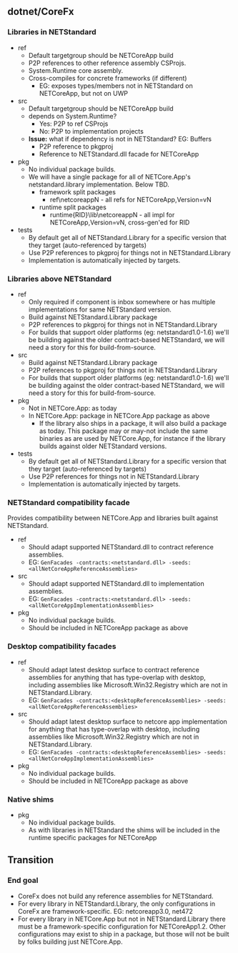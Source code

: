 ## dotnet/CoreFx
### Libraries in NETStandard
- ref
  - Default targetgroup should be NETCoreApp build
  - P2P references to other reference assembly CSProjs.
  - System.Runtime core assembly.
  - Cross-compiles for concrete frameworks (if different)
    - EG: exposes types/members not in NETStandard on NETCoreApp, but not on UWP
- src
  - Default targetgroup should be NETCoreApp build
  - depends on System.Runtime?
    - Yes: P2P to ref CSProjs
    - No: P2P to implementation projects
  - **Issue:** what if dependency is not in NETStandard?  EG: Buffers
    - P2P reference to pkgproj
    - Reference to NETStandard.dll facade for NETCoreApp
- pkg
  - No individual package builds.
  - We will have a single package for all of NETCore.App's netstandard.library implementation.  Below TBD.
    - framework split packages
      - ref\netcoreappN - all refs for NETCoreApp,Version=vN
    - runtime split packages
      - runtime\{RID}\lib\netcoreappN - all impl for NETCoreApp,Version=vN, cross-gen'ed for RID
- tests
  - By default get all of NETStandard.Library for a specific version that they target (auto-referenced by targets)
  - Use P2P references to pkgproj for things not in NETStandard.Library
  - Implementation is automatically injected by targets.

### Libraries above NETStandard
- ref
  - Only required if component is inbox somewhere or has multiple implementations for same NETStandard version.
  - Build against NETStandard.Library package
  - P2P references to pkgproj for things not in NETStandard.Library
  - For builds that support older platforms (eg: netstandard1.0-1.6) we'll be building against the older contract-based NETStandard, we will need a story for this for build-from-source.
- src
  - Build against NETStandard.Library package
  - P2P references to pkgproj for things not in NETStandard.Library
  - For builds that support older platforms (eg: netstandard1.0-1.6) we'll be building against the older contract-based NETStandard, we will need a story for this for build-from-source.
- pkg
  - Not in NETCore.App: as today
  - In NETCore.App: package in NETCore.App package as above
    - If the library also ships in a package, it will also build a package as today.  This package may or may-not include the same binaries as are used by NETCore.App, for instance if the library builds against older NETStandard versions.
- tests
  - By default get all of NETStandard.Library for a specific version that they target (auto-referenced by targets)
  - Use P2P references for things not in NETStandard.Library
  - Implementation is automatically injected by targets.

### NETStandard  compatibility facade
Provides compatibility between NETCore.App and libraries built against NETStandard.
- ref
  - Should adapt supported NETStandard.dll to contract reference assemblies.
  - EG: `GenFacades -contracts:<netstandard.dll> -seeds:<allNetCoreAppReferenceAssemblies>`
- src
  - Should adapt supported NETStandard.dll to implementation assemblies.
  - EG: `GenFacades -contracts:<netstandard.dll> -seeds:<allNetCoreAppImplementationAssemblies>`
- pkg
  - No individual package builds.
  - Should be included in NETCoreApp package as above

### Desktop compatibility facades
- ref
  - Should adapt latest desktop surface to contract reference assemblies for anything that has type-overlap with desktop, including assemblies like Microsoft.Win32.Registry which are not in NETStandard.Library.
  - EG: `GenFacades -contracts:<desktopReferenceAssemblies> -seeds:<allNetCoreAppReferenceAssemblies>`
- src
  - Should adapt latest desktop surface to netcore app implementation for anything that has type-overlap with desktop, including assemblies like Microsoft.Win32.Registry which are not in NETStandard.Library.
  - EG: `GenFacades -contracts:<desktopReferenceAssemblies> -seeds:<allNetCoreAppImplementationAssemblies>`
- pkg
  - No individual package builds.
  - Should be included in NETCoreApp package as above

### Native shims
- pkg
  - No individual package builds.
  - As with libraries in NETStandard the shims will be included in the runtime specific packages for NETCoreApp

## Transition

### End goal

- CoreFx does not build any reference assemblies for NETStandard.
- For every library in NETStandard.Library, the only configurations in CoreFx are framework-specific.  EG: netcoreapp3.0, net472
- For every library in NETCore.App but not in NETStandard.Library there must be a framework-specific configuration for NETCoreApp1.2.  Other configurations may exist to ship in a package, but those will not be built by folks building just NETCore.App.
